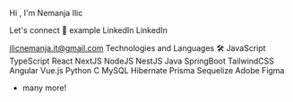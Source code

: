 Hi , I'm Nemanja Ilic


Let's connect 🤝
example LinkedIn LinkedIn

ilicnemanja.it@gmail.com
Technologies and Languages 🛠️
JavaScript TypeScript React NextJS NodeJS NestJS Java SpringBoot TailwindCSS Angular Vue.js Python C MySQL Hibernate Prisma Sequelize Adobe Figma

+ many more!
